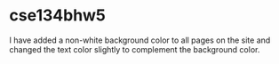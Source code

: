 # cse134bhw5

I have added a non-white background color to all pages on the site and changed the text color slightly to complement the background color.